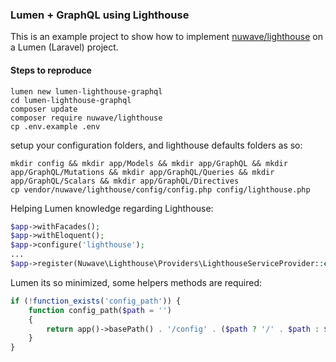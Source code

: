 ### Lumen + GraphQL using Lighthouse

This is an example project to show how to implement [nuwave/lighthouse](https://github.com/nuwave/lighthouse) on a Lumen (Laravel) project.

#### Steps to reproduce

```
lumen new lumen-lighthouse-graphql
cd lumen-lighthouse-graphql
composer update
composer require nuwave/lighthouse
cp .env.example .env
```

setup your configuration folders, and lighthouse defaults folders as so:

```
mkdir config && mkdir app/Models && mkdir app/GraphQL && mkdir app/GraphQL/Mutations && mkdir app/GraphQL/Queries && mkdir app/GraphQL/Scalars && mkdir app/GraphQL/Directives
cp vendor/nuwave/lighthouse/config/config.php config/lighthouse.php
```

Helping Lumen knowledge regarding Lighthouse:

```php
$app->withFacades();
$app->withEloquent();
$app->configure('lighthouse');
...
$app->register(Nuwave\Lighthouse\Providers\LighthouseServiceProvider::class);
```

Lumen its so minimized, some helpers methods are required:

```php
if (!function_exists('config_path')) {
    function config_path($path = '')
    {
        return app()->basePath() . '/config' . ($path ? '/' . $path : $path);
    }
}
```
